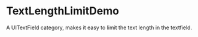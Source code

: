 TextLengthLimitDemo
===================

A UITextField category, makes it easy to limit the text length in the textfield.
